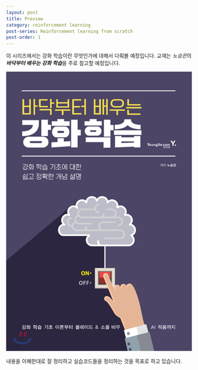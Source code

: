 ```yaml
---
layout: post
title: Preview
category: reinforcement learning
post-series: Reinforcement learning from scratch
post-order: 1
---
```


이 시리즈에서는 강화 학습이란 무엇인가에 대해서 다뤄볼 예정입니다. 교재는 *노승은*의 ***바닥부터 배우는 강화 학습***을 주로 참고할 예정입니다.

<img src="/posts/study/machine learning/reinforcement learning/images/preview.jpeg" 
     title="Reinforcement learning from scratch"
     alt="Reinforcement learning from scratch"
     class="img_center"/>

내용을 이해한대로 잘 정리하고 실습코드들을 정리하는 것을 목표로 하고 있습니다.

